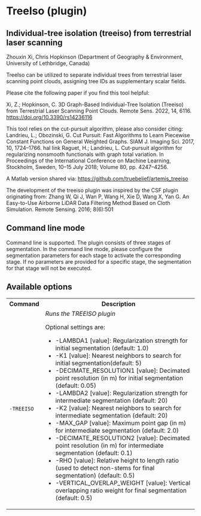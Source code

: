 TreeIso (plugin)
============

Individual-tree isolation (treeiso) from terrestrial laser scanning
-----------------------------------------------------------------

Zhouxin Xi, Chris Hopkinson (Department of Geography & Environment, University of Lethbridge, Canada)

TreeIso can be utilized to separate individual trees from terrestrial laser scanning point clouds, assigning tree IDs as supplementary scalar fields.

Please cite the following paper if you find this tool helpful:

Xi, Z.; Hopkinson, C. 3D Graph-Based Individual-Tree Isolation (Treeiso) from Terrestrial Laser Scanning Point Clouds. Remote Sens. 2022, 14, 6116. https://doi.org/10.3390/rs14236116

This tool relies on the cut-pursuit algorithm, please also consider citing:
Landrieu, L.; Obozinski, G. Cut Pursuit: Fast Algorithms to Learn Piecewise Constant Functions on General Weighted Graphs. SIAM J. Imaging Sci. 2017, 10, 1724–1766. hal link
Raguet, H.; Landrieu, L. Cut-pursuit algorithm for regularizing nonsmooth functionals with graph total variation. In Proceedings of the International Conference on Machine Learning, Stockholm, Sweden, 10–15 July 2018; Volume 80, pp. 4247–4256.

A Matlab version shared via:
https://github.com/truebelief/artemis_treeiso

The development of the treeiso plugin was inspired by the CSF plugin originating from: 
Zhang W, Qi J, Wan P, Wang H, Xie D, Wang X, Yan G. An Easy-to-Use Airborne LiDAR Data Filtering Method Based on Cloth Simulation. Remote Sensing. 2016; 8(6):501


Command line mode
-----------------
Command line is supported. The plugin consists of three stages of segmentation. In the command line mode, please configure the segmentation parameters for each stage to activate the corresponding stage. If no parameters are provided for a specific stage, the segmentation for that stage will not be executed.

Available options
-----------------
<table>
	<tr>
		<th>Command</th>
		<th>Description</th>
	</tr>
	<tr>
		<td><code>-TREEISO</code></td>
		<td>
			<i>Runs the TREEISO plugin</i>
			<p>Optional settings are:</p>
			<ul>
				<li> -LAMBDA1 [value]: Regularization strength for initial segmentation (default: 1.0)</li>
				<li> -K1 [value]: Nearest neighbors to search for initial segmentation(default: 5)</li>
				<li> -DECIMATE_RESOLUTION1 [value]: Decimated point resolution (in m) for initial segmentation (default: 0.05)</li>
				<li> -LAMBDA2 [value]: Regularization strength for intermediate segmentation (default: 20)</li>
				<li> -K2 [value]: Nearest neighbors to search for intermediate segmentation (default: 20)</li>
				<li> -MAX_GAP [value]: Maximum point gap (in m) for intermediate segmentation (default: 2.0)</li>
				<li> -DECIMATE_RESOLUTION2 [value]: Decimated point resolution (in m) for intermediate segmentation (default: 0.1)</li>
				<li> -RHO [value]: Relative height to length ratio (used to detect non-stems for final segmentation) (default: 0.5)</li>
				<li> -VERTICAL_OVERLAP_WEIGHT [value]: Vertical overlapping ratio weight for final segmentation (default: 0.5)</li>
			</ul>
		</td>
	</tr>
</table>